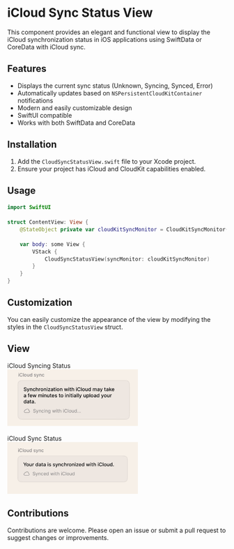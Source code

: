 # iCloud Sync Status View

This component provides an elegant and functional view to display the iCloud synchronization status in iOS applications using SwiftData or CoreData with iCloud sync.

## Features

- Displays the current sync status (Unknown, Syncing, Synced, Error)
- Automatically updates based on `NSPersistentCloudKitContainer` notifications
- Modern and easily customizable design
- SwiftUI compatible
- Works with both SwiftData and CoreData

## Installation

1. Add the `CloudSyncStatusView.swift` file to your Xcode project.
2. Ensure your project has iCloud and CloudKit capabilities enabled.

## Usage

```swift
import SwiftUI

struct ContentView: View {
    @StateObject private var cloudKitSyncMonitor = CloudKitSyncMonitor()
    
    var body: some View {
        VStack {
            CloudSyncStatusView(syncMonitor: cloudKitSyncMonitor)
        }
    }
}
```

## Customization

You can easily customize the appearance of the view by modifying the styles in the `CloudSyncStatusView` struct.

## View
iCloud Syncing Status
<br>
<img src="./icloud_syncing_image.png" width="300" alt="iCloud Syncing Status View">
<br><br>
iCloud Sync Status
<br>
<img src="./icloud_sync_image.png" width="300" alt="iCloud Sync Status View">

## Contributions

Contributions are welcome. Please open an issue or submit a pull request to suggest changes or improvements.
